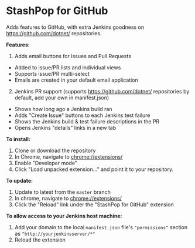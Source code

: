 # StashPop for GitHub
Adds features to GitHub, with extra Jenkins goodness on https://github.com/dotnet/ repositories.

**Features:**

1. Adds email buttons for Issues and Pull Requests
  - Added to issue/PR lists and individual views
  - Supports issue/PR multi-select
  - Emails are created in your default email application

2. Jenkins PR support (supports https://github.com/dotnet/ repositories by default, add your own in manifest.json)
  - Shows how long ago a Jenkins build ran
  - Adds "Create Issue" buttons to each Jenkins test failure
  - Shows the Jenkins build & test failure descriptions in the PR 
  - Opens Jenkins "details" links in a new tab

**To install:**

1. Clone or download the repository
2. In Chrome, navigate to [chrome://extensions/](chrome://extensions/)
3. Enable "Developer mode"
4. Click "Load unpacked extension..." and point it to your repository.

**To update:**

1. Update to latest from the ```master``` branch
2. In chrome, navigate to [chrome://extensions/](chrome://extensions/)
3. Click the "Reload" link under the "StashPop for GitHub" extension

**To allow access to your Jenkins host machine:**

1. Add your domain to the local ```manifest.json``` file's ```"permissions"``` section as ```"http://yourjenkinsserver/*"```
2. Reload the extension
